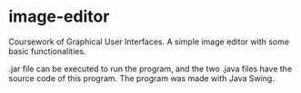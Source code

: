 # image-editor
Coursework of Graphical User Interfaces. A simple image editor with some basic functionalities.

.jar file can be executed to run the program, and the two .java files have the source code of this program. The program was made with Java Swing.
